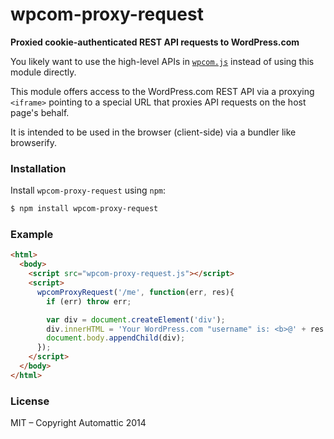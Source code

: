 # wpcom-proxy-request

**Proxied cookie-authenticated REST API requests to WordPress.com**

You likely want to use the high-level APIs in [`wpcom.js`][wpcom.js]
instead of using this module directly.

This module offers access to the WordPress.com REST API via a proxying `<iframe>`
pointing to a special URL that proxies API requests on the host page's behalf.

It is intended to be used in the browser (client-side) via a bundler like
browserify.


### Installation

Install `wpcom-proxy-request` using `npm`:

``` bash
$ npm install wpcom-proxy-request
```

### Example

``` html
<html>
  <body>
    <script src="wpcom-proxy-request.js"></script>
    <script>
      wpcomProxyRequest('/me', function(err, res){
        if (err) throw err;

        var div = document.createElement('div');
        div.innerHTML = 'Your WordPress.com "username" is: <b>@' + res.username + '<\/b>';
        document.body.appendChild(div);
      });
    </script>
  </body>
</html>
```

### License

MIT – Copyright Automattic 2014


[wpcom.js]: https://github.com/Automattic/wpcom.js
